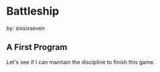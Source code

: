 #	Battleship
by: sixsixseven

##	A First Program
Let's see if I can maintain the discipline to finish this game.